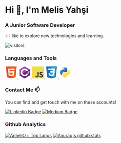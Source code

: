 <h1 align="left">Hi 👋, I'm Melis Yahşi</h1>
<h3 align="left">A Junior Software Developer </h3>






💡 I like to explore new technologies and learning.

![visitors](https://img.shields.io/badge/dynamic/json?color=informational&label=Profile%20views&query=value&url=https%3A%2F%2Fapi.countapi.xyz%2Fhit%2Fmelisyahsi.melisyahsi%2Freadme)


<h3 align="left">Languages and Tools</h3>
<p > 

 <a href="https://www.w3schools.com/html/" target="_blank"> <img src="https://raw.githubusercontent.com/devicons/devicon/master/icons/html5/html5-original.svg" alt="Html5" width="40" height="40"/> </a>
 <a href="https://www.w3schools.com/cs/" target="_blank"> <img src="https://raw.githubusercontent.com/devicons/devicon/master/icons/csharp/csharp-original.svg" alt="csharp" width="40" height="40"/> </a> 
  <a href="https://developer.mozilla.org/en-US/docs/Web/JavaScript" target="_blank"> <img src="https://raw.githubusercontent.com/devicons/devicon/master/icons/javascript/javascript-original.svg" alt="javascript" width="40" height="40"/> </a> 
  <a href="https://www.w3schools.com/css/" target="_blank"> <img src="https://raw.githubusercontent.com/devicons/devicon/master/icons/css3/css3-original.svg" alt="css3" width="40" height="40"/> </a>
  <a href="https://www.python.org/" target="_blank"> <img src="https://raw.githubusercontent.com/devicons/devicon/master/icons/python/python-original.svg" alt="python" width="40" height="40"/> </a>

</p>
<h3 align="left">Contact Me 📫</h3>


You can find and get touch with me on these accounts!

[![Linkedin Badge](https://img.shields.io/badge/MelisYahşi-follow%20on%20linkedin-blue?style=for-the-badge&logo=linkedin)](https://www.linkedin.com/in/melis-yah%C5%9Fi-91a666217/)
[![Medium Badge](https://img.shields.io/badge/MelisYahşi-follow%20on%20medium-blue?style=for-the-badge&logo=medium)](https://medium.com/@melisyahsii11)


### Github Analytics

<a href="https://github.com/samettkaya/github-readme-stats">

 <img align="center" src="https://github-readme-stats.vercel.app/api/top-langs/?username=melisyahsi&langs_count=10&theme=tokyonight&layout=compact" alt="AnhellO :: Top Langs" />
</a>
<a href="https://github.com/samettkaya/github-readme-stats">
  <img align="center" src="https://github-readme-stats.anuraghazra1.vercel.app/api?username=melisyahsi&show_icons=true&include_all_commits=true&theme=material-palenight" alt="Anurag's github stats" />
</a>






